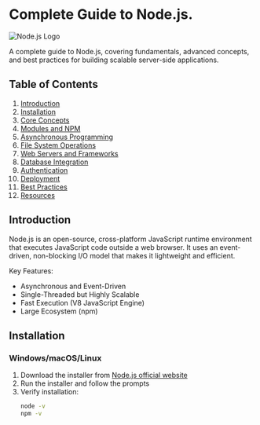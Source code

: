 # Complete Guide to Node.js. 

![Node.js Logo](https://nodejs.org/static/images/logo.svg)

A complete guide to Node.js, covering fundamentals, advanced concepts, and best practices for building scalable server-side applications.

## Table of Contents
1. [Introduction](#introduction)
2. [Installation](#installation)
3. [Core Concepts](#core-concepts)
4. [Modules and NPM](#modules-and-npm)
5. [Asynchronous Programming](#asynchronous-programming)
6. [File System Operations](#file-system-operations)
7. [Web Servers and Frameworks](#web-servers-and-frameworks)
8. [Database Integration](#database-integration)
9. [Authentication](#authentication)
10. [Deployment](#deployment)
11. [Best Practices](#best-practices)
12. [Resources](#resources)

## Introduction
Node.js is an open-source, cross-platform JavaScript runtime environment that executes JavaScript code outside a web browser. It uses an event-driven, non-blocking I/O model that makes it lightweight and efficient.

Key Features:
- Asynchronous and Event-Driven
- Single-Threaded but Highly Scalable
- Fast Execution (V8 JavaScript Engine)
- Large Ecosystem (npm)

## Installation
### Windows/macOS/Linux
1. Download the installer from [Node.js official website](https://nodejs.org/)
2. Run the installer and follow the prompts
3. Verify installation:
   ```bash
   node -v
   npm -v
